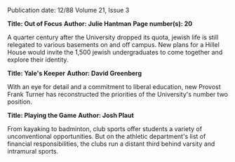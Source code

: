 Publication date: 12/88
Volume 21, Issue 3

**Title: Out of Focus**
**Author: Julie Hantman**
**Page number(s): 20**

A quarter century after the University dropped its quota, jewish life is still relegated to 
various basements on and off campus. New plans for a Hillel House would invite the 
1,500 jewish undergraduates to come together and explore their identity. 


**Title: Yale's Keeper**
**Author: David Greenberg**

With an eye for detail and a commitment to liberal education, new Provost Frank 
Turner has reconstructed the priorities of the University's number two position. 


**Title: Playing the Game**
**Author: Josh Plaut**

From kayaking to badminton, club sports offer students a variety of unconventional 
opportunities. But on the athletic department's list of financial responsibilities, the clubs 
run a distant third behind varsity and intramural sports.